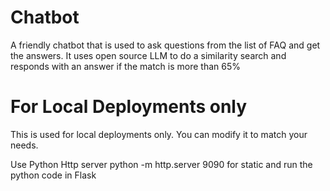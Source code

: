 # Chatbot
A friendly chatbot that is used to ask questions from the list of FAQ and get the answers. It uses open source LLM to do a similarity search and responds with an answer if the match is more than 65%

# For Local Deployments only
This is used for local deployments only. You can modify it to match your needs.

Use Python Http server
python -m http.server 9090 for static and run the python code in Flask


